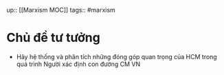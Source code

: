 up:: [[Marxism MOC]]
tags:: #marxism 

# Chủ đề tư tưởng
- Hãy hệ thống và phân tích những đóng góp quan trọng của HCM trong quá trình Người xác định con đường CM VN
